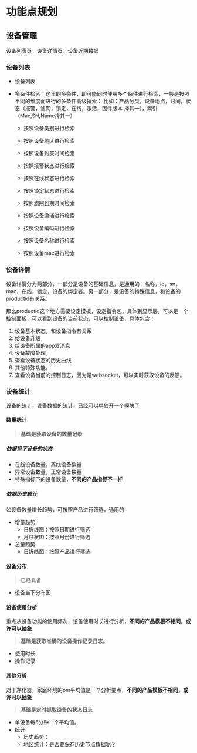 # 功能点规划

## 设备管理
设备列表页，设备详情页，设备近期数据

### 设备列表
- 设备列表
- 多条件检索：这里的多条件，即可能同时使用多个条件进行检索，一般是按照不同的维度而进行的多条件高级搜索：
比如：产品分类，设备地点，时间，状态（报警，滤网，锁定，在线，激活，固件版本 择其一），索引（Mac,SN,Name择其一）

	- 按照设备类别进行检索	
	- 按照设备地区进行检索
	- 按照设备购买时间检索	

	- 按照报警状态进行检索
	- 按照在线状态进行检索
	- 按照锁定状态进行检索
	- 按照滤网到期时间检索
    - 按照设备激活进行检索

	- 按照设备编码进行检索
	- 按照设备名称进行检索
	- 按照设备mac进行检索  

### 设备详情

设备详情分为两部分，一部分是设备的基础信息，是通用的：名称，id，sn，mac，在线，锁定，设备的绑定者。另一部分，是设备的特殊信息，和设备的productid有关系。

那么productid这个地方需要设定模板，设定指令包，具体到显示层，可以是一个控制面板，可以看到设备的当前状态，可以控制设备，具体包含：

1. 设备基本状态，和设备指令有关系   
1. 给设备升级  
1. 给设备所属的app发消息  
1. 设备故障处理。  
1. 查看设备状态的历史曲线  
1. 其他特殊功能。  
1. 查看设备当前的控制日志，因为是websocket，可以实时获取设备的反馈。  

### 设备统计
设备的统计，设备数据的统计，已经可以单独开一个模块了
#### 数量统计

> **基础是获取设备的数量记录**

##### 依据当下设备的状态
- 在线设备数量，离线设备数量
- 异常设备数量，正常设备数量
- 特殊指标下的设备数量，**不同的产品指标不一样**

##### 依据历史统计
如设备数量增长趋势，可按照产品进行筛选，通用的

- 增量趋势
	- 日折线图：按照日期进行筛选
	- 月柱状图：按照月份进行筛选
- 总量趋势
	- 日折线图：按照产品进行筛选

#### 设备分布

> 已经具备

- 设备当下分布图

#### 设备使用分析
重点从设备功能的使用频次，设备使用时长进行分析，**不同的产品模板不相同，或许可以抽象**

> **基础是获取准确的设备操作记录日志。**

- 使用时长
- 操作记录

#### 其他分析
对于净化器，家庭环境的pm平均值是一个分析要点，**不同的产品模板不相同，或许可以抽象**

> **基础是定时抓取设备的状态日志**

- 单设备每5分钟一个平均值。
- 统计
	- 历史趋势：
	- 地区统计：是否要保存历史节点数据呢？